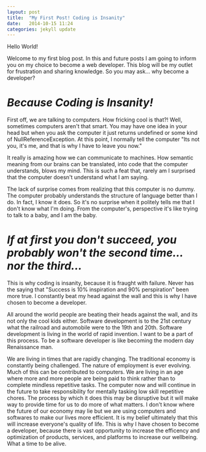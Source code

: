```yaml
---
layout: post
title:  "My First Post! Coding is Insanity"
date:   2014-10-15 11:24
categories: jekyll update
---
```

Hello World!

Welcome to my first blog post.  In this and future posts I am going to inform you on my choice to become a web developer.  This blog will be my outlet for frustration and sharing knowledge.  So you may ask... why become a developer?
<br>
<h1><em>Because Coding is Insanity!</em></h1>

First off, we are talking to computers.  How fricking cool is that?!  Well, sometimes computers aren't that smart.  You may have one idea in your head but when you ask the computer it just returns undefined or some kind of NullReferenceException.  At this point, I normally tell the computer "Its not you, it's me, and that is why I have to leave you now."

It really is amazing how we can communicate to machines.  How semantic meaning from our brains can be translated, into code that the computer understands, blows my mind.  This is such a feat that, rarely am I surprised that the computer doesn't understand what I am saying.

The lack of surprise comes from realizing that this computer is no dummy.  The computer probably understands the structure of language better than I do.  In fact, I know it does.  So it's no surprise when it politely tells me that I don't know what I'm doing.  From the computer's, perspective it's like trying to talk to a baby, and I am the baby.

<h1><em>If at first you don't succeed, you probably won't the second time... nor the third...</em></h1>  

This is why coding is insanity, because it is fraught with failure.  Never has the saying that "Success is 10% inspiration and 90% perspiration" been more true.  I constantly beat my head against the wall and this is why I have chosen to become a developer.  

All around the world people are beating their heads against the wall, and its not only the cool kids either.  Software development is to the 21st century what the railroad and automobile were to the 19th and 20th.  Software development is living in the world of rapid invention.  I want to be a part of this process.  To be a software developer is like becoming the modern day Renaissance man.  

We are living in times that are rapidly changing.  The traditional economy is constantly being challenged.  The nature of employment is ever evolving. Much of this can be contributed to computers.  We are living in an age where more and more people are being paid to think rather than to complete mindless repetitive tasks.  The computer now and will continue in the future to take responsibility for mentally tasking low skill repetitive chores. The process by which it does this may be disruptive but it will make way to provide time for us to do more of what matters.  I don't know where the future of our economy may lie but we are using computers and softwares to make our lives more efficient.  It is my belief ultimately that this will increase everyone's quality of life.  This is why I have chosen to become a developer, because there is vast opportunity to increase the efficency and optimization of products, services, and platforms to increase our wellbeing. What a time to be alive.
